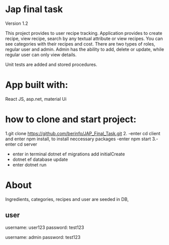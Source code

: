 # Jap final task

Version 1.2

This project provides to user recipe tracking. Application provides to create recipe, view recipe, search by any textual attribute or
view recipes. You can see categories with their recipes and cost. There are two types of roles, regular user and admin.
Admin has the ability to add, delete or update, while regular user can only view details.

Unit tests are added and stored procedures.

# App built with:

React JS, asp.net, material Ui

# how to clone and start project:

1.git clone https://github.com/berinfo/JAP_Final_Task.git 2. -enter cd client and enter npm install, to install neccessary packages
-enter npm start
3.- enter cd server

- enter in terminal dotnet ef migrations add initialCreate
- dotnet ef database update
- enter dotnet run

# About

Ingredients, categories, recipes and user are seeded in DB,

## user

username: user123
password: test123

username: admin
password: test123
